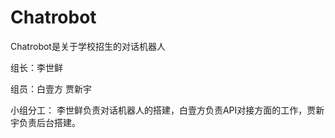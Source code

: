 Chatrobot
===

Chatrobot是关于学校招生的对话机器人

组长：李世鲜

组员：白壹方 贾新宇

小组分工：
李世鲜负责对话机器人的搭建，白壹方负责API对接方面的工作，贾新宇负责后台搭建。





